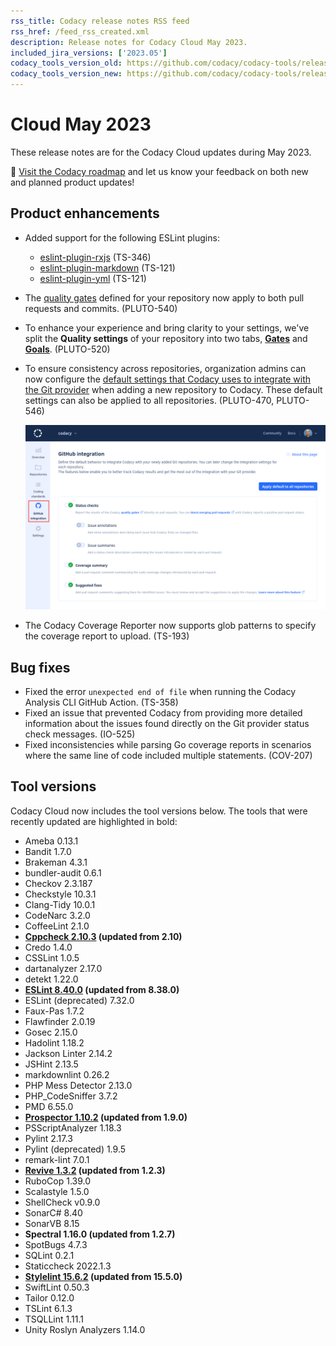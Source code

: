 ```yaml
---
rss_title: Codacy release notes RSS feed
rss_href: /feed_rss_created.xml
description: Release notes for Codacy Cloud May 2023.
included_jira_versions: ['2023.05']
codacy_tools_version_old: https://github.com/codacy/codacy-tools/releases/tag/7.3.5
codacy_tools_version_new: https://github.com/codacy/codacy-tools/releases/tag/7.5.4
---
```


# Cloud May 2023

These release notes are for the Codacy Cloud updates during May 2023.

📢 [Visit the Codacy roadmap](https://roadmap.codacy.com) and <span class="skip-vale">let us know</span> your feedback on both new and planned product updates!

## Product enhancements

-   Added support for the following ESLint plugins:
    -   [<span class="skip-vale">eslint-plugin-rxjs</span>](https://www.npmjs.com/package/eslint-plugin-rxjs) (TS-346)
    -   [<span class="skip-vale">eslint-plugin-markdown</span>](https://www.npmjs.com/package/eslint-plugin-markdown) (TS-121)
    -   [<span class="skip-vale">eslint-plugin-yml</span>](https://www.npmjs.com/package/eslint-plugin-yml) (TS-121)

-   The [quality gates](../../repositories-configure/adjusting-quality-gates.md) defined for your repository now apply to both pull requests and commits. (PLUTO-540)

-   To enhance your experience and bring clarity to your settings, we've split the **Quality settings** of your repository into two tabs, [**Gates**](../../repositories-configure/adjusting-quality-gates.md) and [**Goals**](../../repositories-configure/adjusting-quality-goals.md). (PLUTO-520)

-   To ensure consistency across repositories, organization admins can now configure the [default settings that Codacy uses to integrate with the Git provider](../../organizations/configuring-default-git-provider-integration-settings.md) when adding a new repository to Codacy. These default settings can also be applied to all repositories. (PLUTO-470, PLUTO-546)

    ![Organization-level settings for the Git provider integration](../images/pluto-470.png)

-   The Codacy Coverage Reporter now supports glob patterns to specify the coverage report to upload. (TS-193)

## Bug fixes

-   Fixed the error `unexpected end of file` when running the Codacy Analysis CLI GitHub Action. (TS-358)
-   Fixed an issue that prevented Codacy from providing more detailed information about the issues found directly on the Git provider status check messages. (IO-525)
-   Fixed inconsistencies while parsing Go coverage reports in scenarios where the same line of code included multiple statements. (COV-207)

## Tool versions

Codacy Cloud now includes the tool versions below. The tools that were recently updated are highlighted in bold:

-   Ameba 0.13.1
-   Bandit 1.7.0
-   Brakeman 4.3.1
-   bundler-audit 0.6.1
-   Checkov 2.3.187
-   Checkstyle 10.3.1
-   Clang-Tidy 10.0.1
-   CodeNarc 3.2.0
-   CoffeeLint 2.1.0
-   **[Cppcheck 2.10.3](https://github.com/danmar/cppcheck/releases/tag/2.10) (updated from 2.10)**
-   Credo 1.4.0
-   CSSLint 1.0.5
-   dartanalyzer 2.17.0
-   detekt 1.22.0
-   **[ESLint 8.40.0](https://github.com/eslint/eslint/releases/tag/v8.40.0) (updated from 8.38.0)**
-   ESLint (deprecated) 7.32.0
-   Faux-Pas 1.7.2
-   Flawfinder 2.0.19
-   Gosec 2.15.0
-   Hadolint 1.18.2
-   Jackson Linter 2.14.2
-   JSHint 2.13.5
-   markdownlint 0.26.2
-   PHP Mess Detector 2.13.0
-   PHP_CodeSniffer 3.7.2
-   PMD 6.55.0
-   **[Prospector 1.10.2](https://github.com/landscapeio/prospector/releases/tag/v1.10.2) (updated from 1.9.0)**
-   PSScriptAnalyzer 1.18.3
-   Pylint 2.17.3
-   Pylint (deprecated) 1.9.5
-   remark-lint 7.0.1
-   **[Revive 1.3.2](https://github.com/mgechev/revive/releases/tag/v1.3.2) (updated from 1.2.3)**
-   RuboCop 1.39.0
-   Scalastyle 1.5.0
-   ShellCheck v0.9.0
-   SonarC# 8.40
-   SonarVB 8.15
-   **Spectral 1.16.0 (updated from 1.2.7)**
-   SpotBugs 4.7.3
-   SQLint 0.2.1
-   Staticcheck 2022.1.3
-   **[Stylelint 15.6.2](https://github.com/stylelint/stylelint/releases/tag/15.6.2) (updated from 15.5.0)**
-   SwiftLint 0.50.3
-   Tailor 0.12.0
-   TSLint 6.1.3
-   TSQLLint 1.11.1
-   Unity Roslyn Analyzers 1.14.0
